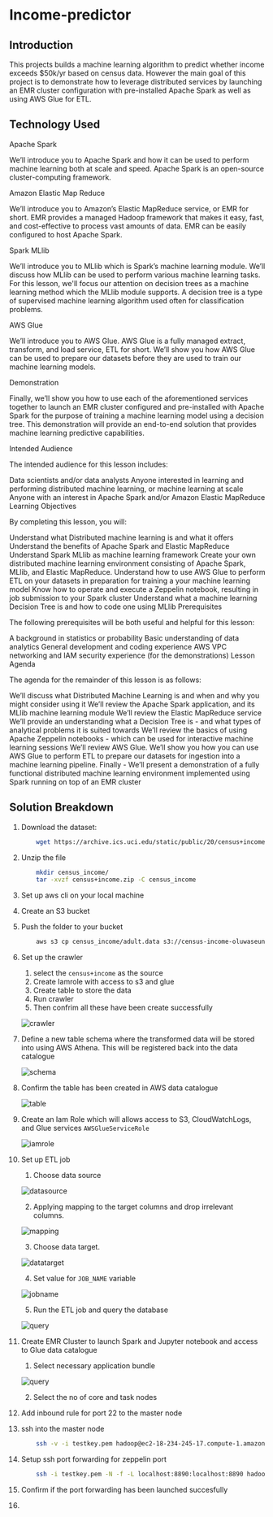 # Income-predictor

## Introduction 
This projects builds a machine learning algorithm to predict whether income exceeds $50k/yr based on census data. However the main goal of this project is to demonstrate how to leverage distributed services by launching an EMR cluster configuration with pre-installed Apache Spark as well as using AWS Glue for ETL.


## Technology Used

Apache Spark

We’ll introduce you to Apache Spark and how it can be used to perform machine learning both at scale and speed. Apache Spark is an open-source cluster-computing framework.

Amazon Elastic Map Reduce

We’ll introduce you to Amazon’s Elastic MapReduce service, or EMR for short. EMR provides a managed Hadoop framework that makes it easy, fast, and cost-effective to process vast amounts of data. EMR can be easily configured to host Apache Spark.

Spark MLlib

We’ll introduce you to MLlib which is Spark’s machine learning module. We’ll discuss how MLlib can be used to perform various machine learning tasks. For this lesson, we'll focus our attention on decision trees as a machine learning method which the MLlib module supports. A decision tree is a type of supervised machine learning algorithm used often for classification problems.

AWS Glue

We’ll introduce you to AWS Glue. AWS Glue is a fully managed extract, transform, and load service, ETL for short. We’ll show you how AWS Glue can be used to prepare our datasets before they are used to train our machine learning models.

Demonstration

Finally, we’ll show you how to use each of the aforementioned services together to launch an EMR cluster configured and pre-installed with Apache Spark for the purpose of training a machine learning model using a decision tree. This demonstration will provide an end-to-end solution that provides machine learning predictive capabilities.

Intended Audience

The intended audience for this lesson includes:

Data scientists and/or data analysts
Anyone interested in learning and performing distributed machine learning, or machine learning at scale
Anyone with an interest in Apache Spark and/or Amazon Elastic MapReduce
Learning Objectives

By completing this lesson, you will: 

Understand what Distributed machine learning is and what it offers
Understand the benefits of Apache Spark and Elastic MapReduce
Understand Spark MLlib as machine learning framework
Create your own distributed machine learning environment consisting of Apache Spark, MLlib, and Elastic MapReduce.
Understand how to use AWS Glue to perform ETL on your datasets in preparation for training a your machine learning model
Know how to operate and execute a Zeppelin notebook, resulting in job submission to your Spark cluster
Understand what a machine learning Decision Tree is and how to code one using MLlib
Prerequisites

The following prerequisites will be both useful and helpful for this lesson:

A background in statistics or probability
Basic understanding of data analytics
General development and coding experience
AWS VPC networking and IAM security experience (for the demonstrations)
Lesson Agenda

The agenda for the remainder of this lesson is as follows:

We’ll discuss what Distributed Machine Learning is and when and why you might consider using it
We’ll review the Apache Spark application, and its MLlib machine learning module
We’ll review the Elastic MapReduce service
We’ll provide an understanding what a Decision Tree is - and what types of analytical problems it is suited towards
We’ll review the basics of using Apache Zeppelin notebooks - which can be used for interactive machine learning sessions
We’ll review AWS Glue. We’ll show you how you can use AWS Glue to perform ETL to prepare our datasets for ingestion into a machine learning pipeline.
Finally - We’ll present a demonstration of a fully functional distributed machine learning environment implemented using Spark running on top of an EMR cluster

## Solution Breakdown

1. Download the dataset:
    ```bash
        wget https://archive.ics.uci.edu/static/public/20/census+income.zip
    ```
2. Unzip the file 
    ```bash
        mkdir census_income/
        tar -xvzf census+income.zip -C census_income
    ```
3. Set up aws cli on your local machine 
4. Create an S3 bucket 
5. Push the folder to your bucket
    ```bash
        aws s3 cp census_income/adult.data s3://census-income-oluwaseun/census+income/ 
    ```
6. Set up the crawler 
   1. select the `census+income` as the source
   2. Create Iamrole with access to s3 and glue
   3. Create table to store the data
   4. Run crawler
   5. Then confrim all these have been create successfully
   
    ![crawler](./images/crawler.png)

7. Define a new table schema where the transformed data will be stored into using AWS Athena. This will be registered back into the data catalogue
   
    ![schema](./images/schema.png)

8. Confirm the table has been created in AWS data catalogue
   
    ![table](./images/table.png)

9.  Create an Iam Role which will allows access to S3, CloudWatchLogs, and Glue services `AWSGlueServiceRole`
    
    ![iamrole](./images/iamrole.png)

10. Set up ETL job 
    1.  Choose data source
   
    ![datasource](./images/datasource.png)

    2.  Applying mapping to the target columns and drop irrelevant columns.
   
    ![mapping](./images/mapping.png)
    
    3.  Choose data target.
   
    ![datatarget](./images/datatarget.png)
    
    4.  Set value for `JOB_NAME` variable
   
    ![jobname](./images/jobname.png)

    5.  Run the ETL job and query the database
   
    ![query](./images/query.png)
    
11. Create EMR Cluster to launch Spark and Jupyter notebook and access to Glue data catalogue
    1.  Select necessary application bundle
   
    ![query](./images/query.png)

    2.  Select the no of core and task nodes
12. Add inbound rule for port 22 to the master node
13. ssh into the master node 
    ```bash
        ssh -v -i testkey.pem hadoop@ec2-18-234-245-17.compute-1.amazonaws.com
    ``` 
14. Setup ssh port forwarding for zeppelin port 
    ```bash
        ssh -i testkey.pem -N -f -L localhost:8890:localhost:8890 hadoop@ec2-54-173-25-210.compute-1.amazonaws.com
    ``` 
15. Confirm if the port forwarding has been launched succesfully 
16. 
